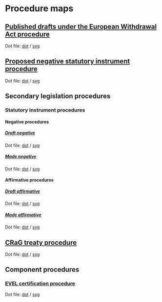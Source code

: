 # Procedure maps

## [Published drafts under the European Withdrawal Act procedure](published-drafts-under-euwa/published-drafts-under-euwa.pdf)

Dot file: [dot](published-drafts-under-euwa/dot.dot) / [svg](published-drafts-under-euwa/dot.svg)

## [Proposed negative statutory instrument procedure](proposed-negative-sis/proposed-negative-sis.pdf)

Dot file: [dot](proposed-negative-sis/dot.dot) / [svg](proposed-negative-sis/dot.dot)

## Secondary legislation procedures

### Statutory instrument procedures

#### Negative procedures

##### [Draft negative](secondary-legislation/statutory-instruments/negative-procedures/draft/draft-negative.pdf)

Dot file: [dot](secondary-legislation/statutory-instruments/negative-procedures/draft/dot.dot) / [svg](secondary-legislation/statutory-instruments/negative-procedures/draft/dot.svg)

##### [Made negative](secondary-legislation/statutory-instruments/negative-procedures/made/made-negative.pdf)

Dot file: [dot](secondary-legislation/statutory-instruments/negative-procedures/made/dot.dot) / [svg](secondary-legislation/statutory-instruments/negative-procedures/made/dot.svg)

#### Affirmative procedures

##### [Draft affirmative](secondary-legislation/statutory-instruments/affirmative-procedures/draft/draft-affirmative.pdf)

Dot file: [dot](secondary-legislation/statutory-instruments/affirmative-procedures/draft/dot.dot) / [svg](secondary-legislation/statutory-instruments/affirmative-procedures/draft/dot.svg)

##### [Made affirmative](secondary-legislation/statutory-instruments/affirmative-procedures/made/made-affirmative.pdf)

Dot file: [dot](secondary-legislation/statutory-instruments/affirmative-procedures/made/dot.dot) / [svg](secondary-legislation/statutory-instruments/affirmative-procedures/made/dot.svg)

## [CRaG treaty procedure](crag-treaties/crag-treaties.pdf)

Dot file: [dot](crag-treaties/dot.dot) / [svg](crag-treaties/dot.svg)

## Component procedures

### [EVEL certification procedure](components/evel-certification/evel-certification.pdf)

Dot file: [dot](components/evel-certification/dot.dot) / [svg](components/evel-certification/dot.svg)